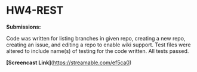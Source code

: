 # HW4-REST

**Submissions:**

Code was written for listing branches in given repo, creating a new repo, creating an issue, and editing a repo to enable wiki support. Test files were altered to include name(s) of testing for the code written. All tests passed.

**[Screencast Link]**(https://streamable.com/ef5ca0)
